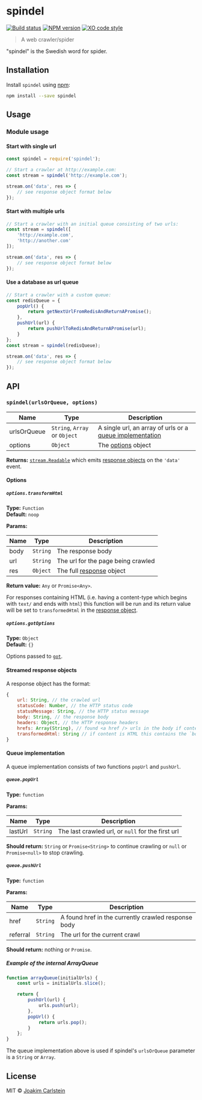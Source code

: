 # spindel

[![Build status][travis-image]][travis-url] [![NPM version][npm-image]][npm-url] [![XO code style][codestyle-image]][codestyle-url]

> A web crawler/spider

"spindel" is the Swedish word for spider.

## Installation

Install `spindel` using [npm](https://www.npmjs.com/):

```bash
npm install --save spindel
```

## Usage

### Module usage

#### Start with single url

```javascript
const spindel = require('spindel');

// Start a crawler at http://example.com:
const stream = spindel('http://example.com');

stream.on('data', res => {
	// see response object format below
});
```

#### Start with multiple urls

```javascript
// Start a crawler with an initial queue consisting of two urls:
const stream = spindel([
	'http://example.com',
	'http://another.com'
]);

stream.on('data', res => {
	// see response object format below
});
```

#### Use a database as url queue

```javascript
// Start a crawler with a custom queue:
const redisQueue = {
	popUrl() {
		return getNextUrlFromRedisAndReturnAPromise();
	},
	pushUrl(url) {
		return pushUrlToRedisAndReturnAPromise(url);
	}
};
const stream = spindel(redisQueue);

stream.on('data', res => {
	// see response object format below
});
```

## API

### `spindel(urlsOrQueue, options)`

| Name | Type | Description |
|------|------|-------------|
| urlsOrQueue | `String`, `Array` or `Object` | A single url, an array of urls or a [queue implementation](#queue-implementation) |
| options | `Object` | The [options](#options) object |

**Returns:** [`stream.Readable`](https://nodejs.org/api/stream.html#stream_class_stream_readable) which emits [response objects](#streamed-response-objects) on the `'data'` event.


#### Options

##### `options.transformHtml`

**Type:** `Function`  
**Default:** `noop`

**Params:**

| Name | Type | Description |
|------|------|-------------|
| body | `String` | The response body |
| url | `String` | The url for the page being crawled
| res | `Object` | The full [response](https://nodejs.org/api/http.html#http_class_http_incomingmessage) object |

**Return value:** `Any` or `Promise<Any>`.

For responses containing HTML (i.e. having a content-type which begins with `text/` and ends with `html`) this function will be run and its return value will be set to `transformedHtml` in the [response object](#streamed-response-objects).


##### `options.gotOptions`

**Type:** `Object`  
**Default:** `{}`

Options passed to [`got`](https://github.com/sindresorhus/got#options).


#### Streamed response objects

A response object has the format:

```javascript
{
	url: String, // the crawled url
	statusCode: Number, // the HTTP status code
	statusMessage: String, // the HTTP status message
	body: String, // the response body
	headers: Object, // the HTTP response headers
	hrefs: Array(String), // found <a href /> urls in the body if content is HTML
	transformedHtml: String // if content is HTML this contains the `body` after applying the `transformHtml` option function
}
```


#### Queue implementation

A queue implementation consists of two functions `popUrl` and `pushUrl`.


##### `queue.popUrl`

**Type:** `function`

**Params:**

| Name | Type | Description |
|------|------|-------------|
| lastUrl | `String` | The last crawled url, or `null` for the first url |

**Should return:** `String` or `Promise<String>` to continue crawling or `null` or `Promise<null>` to stop crawling.


##### `queue.pushUrl`

**Type:** `function`

**Params:**

| Name | Type | Description |
|------|------|-------------|
| href | `String` | A found href in the currently crawled response body |
| referral | `String` | The url for the current crawl |

**Should return:** nothing or `Promise`.


##### Example of the internal ArrayQueue

```javascript
function arrayQueue(initialUrls) {
	const urls = initialUrls.slice();

	return {
		pushUrl(url) {
			urls.push(url);
		},
		popUrl() {
			return urls.pop();
		}
	};
}
```

The queue implementation above is used if spindel's `urlsOrQueue` parameter is a `String` or `Array`.

## License

MIT © [Joakim Carlstein](http://joakim.beng.se/)

[npm-url]: https://npmjs.org/package/spindel
[npm-image]: https://badge.fury.io/js/spindel.svg
[travis-url]: https://travis-ci.org/joakimbeng/spindel
[travis-image]: https://travis-ci.org/joakimbeng/spindel.svg?branch=master
[codestyle-url]: https://github.com/sindresorhus/xo
[codestyle-image]: https://img.shields.io/badge/code%20style-XO-5ed9c7.svg?style=flat
